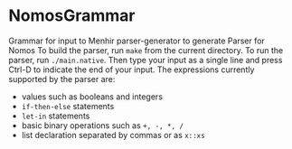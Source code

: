 # NomosGrammar
Grammar for input to Menhir parser-generator to generate Parser for Nomos
To build the parser, run `make` from the current directory.
To run the parser, run `./main.native`. Then type your input as a single line and press Ctrl-D to indicate the end of your input.
The expressions currently supported by the parser are:
- values such as booleans and integers
- `if-then-else` statements
- `let-in` statements
- basic binary operations such as `+, -, *, /`
- list declaration separated by commas or as `x::xs`
